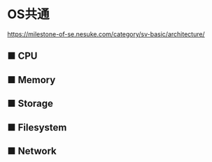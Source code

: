 # OS共通
https://milestone-of-se.nesuke.com/category/sv-basic/architecture/
## ■ CPU
## ■ Memory
## ■ Storage
## ■ Filesystem
## ■ Network
